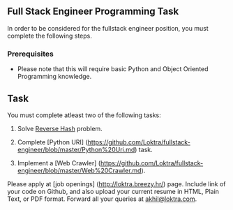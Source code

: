 ## Full Stack Engineer Programming Task

In order to be considered for the fullstack engineer position, you must complete the following steps. 


### Prerequisites

- Please note that this will require basic Python and Object Oriented Programming knowledge.


## Task

You must complete atleast two of the following tasks:

1. Solve [Reverse Hash](https://github.com/Loktra/fullstack-engineer/blob/master/Hash.md) problem.

2. Complete [Python URI] (https://github.com/Loktra/fullstack-engineer/blob/master/Python%20Uri.md) task.

3. Implement a [Web Crawler] (https://github.com/Loktra/fullstack-engineer/blob/master/Web%20Crawler.md).

Please apply at [job openings] (http://loktra.breezy.hr/) page. Include link of your code on Github, and also upload your current resume in HTML, Plain Text, or PDF format. Forward all your queries at akhil@loktra.com.

